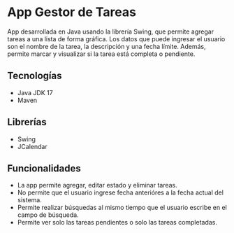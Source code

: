 # App Gestor de Tareas

App desarrollada en Java usando la librería Swing, que permite agregar tareas a una lista de forma gráfica. Los datos que puede ingresar el usuario son el nombre de la tarea, la descripción y una fecha límite. Además, permite marcar y visualizar si la tarea está completa o pendiente.

## Tecnologías

- Java JDK 17
- Maven

## Librerías

- Swing
- JCalendar

## Funcionalidades

- La app permite agregar, editar estado y eliminar tareas.
- No permite que el usuario ingrese fecha anterióres a la fecha actual del sistema.
- Permite realizar búsquedas al mismo tiempo que el usuario escribe en el campo de búsqueda.
- Permite ver solo las tareas pendientes o solo las tareas completadas.